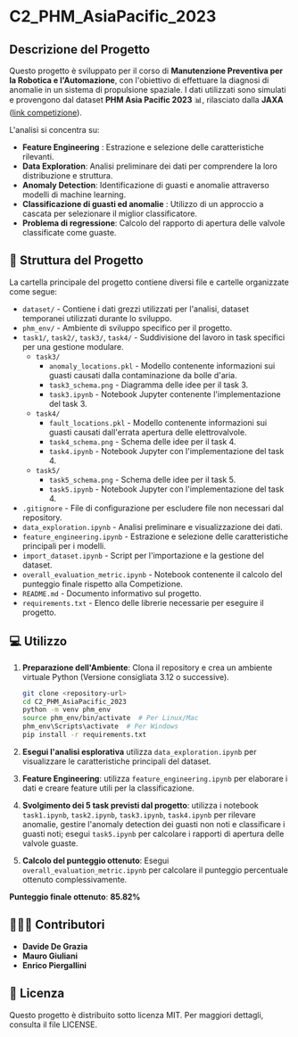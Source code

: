 # C2_PHM_AsiaPacific_2023

## Descrizione del Progetto
Questo progetto è sviluppato per il corso di **Manutenzione Preventiva per la Robotica e l'Automazione**, con l'obiettivo di effettuare la diagnosi di anomalie in un sistema di propulsione spaziale. I dati utilizzati sono simulati e provengono dal dataset **PHM Asia Pacific 2023** 📊, rilasciato dalla **JAXA** ([link competizione](https://phmap.jp/program-data/)).

L'analisi si concentra su:
- **Feature Engineering** : Estrazione e selezione delle caratteristiche rilevanti.
- **Data Exploration**: Analisi preliminare dei dati per comprendere la loro distribuzione e struttura.
- **Anomaly Detection**: Identificazione di guasti e anomalie attraverso modelli di machine learning.
- **Classificazione di guasti ed anomalie** : Utilizzo di un approccio a cascata per selezionare il miglior classificatore.
- **Problema di regressione**:  Calcolo del rapporto di apertura delle valvole classificate come guaste.


## 📁 Struttura del Progetto
La cartella principale del progetto contiene diversi file e cartelle organizzate come segue:

- `dataset/` - Contiene i dati grezzi utilizzati per l'analisi, dataset temporanei utilizzati durante lo sviluppo. 
- `phm_env/` - Ambiente di sviluppo specifico per il progetto. 
- `task1/`, `task2/`, `task3/`, `task4/` - Suddivisione del lavoro in task specifici per una gestione modulare. 
  - `task3/`
    - `anomaly_locations.pkl` - Modello contenente informazioni sui guasti causati dalla contaminazione da bolle d'aria. 
    - `task3_schema.png` - Diagramma delle idee per il task 3.
    - `task3.ipynb` - Notebook Jupyter contenente l'implementazione del task 3. 
  - `task4/`
    - `fault_locations.pkl` - Modello contenente informazioni sui guasti causati dall'errata apertura delle elettrovalvole. 
    - `task4_schema.png` - Schema delle idee per il task 4. 
    - `task4.ipynb` - Notebook Jupyter con l'implementazione del task 4. 
  - `task5/`
    - `task5_schema.png` - Schema delle idee per il task 5. 
    - `task5.ipynb` - Notebook Jupyter con l'implementazione del task 4. 
- `.gitignore` - File di configurazione per escludere file non necessari dal repository. 
- `data_exploration.ipynb` - Analisi preliminare e visualizzazione dei dati. 
- `feature_engineering.ipynb` - Estrazione e selezione delle caratteristiche principali per i modelli. 
- `import_dataset.ipynb` - Script per l'importazione e la gestione del dataset. 
- `overall_evaluation_metric.ipynb` - Notebook contenente il calcolo del punteggio finale rispetto alla Competizione. 
- `README.md` - Documento informativo sul progetto. 
- `requirements.txt` - Elenco delle librerie necessarie per eseguire il progetto. 

## 💻 Utilizzo
1. **Preparazione dell'Ambiente**: Clona il repository e crea un ambiente virtuale Python (Versione consigliata 3.12 o successive).
   ```bash
   git clone <repository-url>
   cd C2_PHM_AsiaPacific_2023
   python -m venv phm_env
   source phm_env/bin/activate  # Per Linux/Mac
   phm_env\Scripts\activate  # Per Windows
   pip install -r requirements.txt
   ```

2. **Esegui l'analisi esplorativa** utilizza `data_exploration.ipynb` per visualizzare le caratteristiche principali del dataset.
3. **Feature Engineering**: utilizza `feature_engineering.ipynb` per elaborare i dati e creare feature utili per la classificazione.
4. **Svolgimento dei 5 task previsti dal progetto**: utilizza i notebook `task1.ipynb`, `task2.ipynb`, `task3.ipynb`, `task4.ipynb` per rilevare anomalie, gestire l'anomaly detection dei guasti non noti e classificare i guasti noti; esegui `task5.ipynb` per calcolare i rapporti di apertura delle valvole guaste.
5. **Calcolo del punteggio ottenuto**: Esegui `overall_evaluation_metric.ipynb` per calcolare il punteggio percentuale ottenuto complessivamente.

**Punteggio finale ottenuto**: **85.82%**

## 👨🏻‍💼 Contributori
- **Davide De Grazia** 
- **Mauro Giuliani**
- **Enrico Piergallini**

## 📌 Licenza
Questo progetto è distribuito sotto licenza MIT. Per maggiori dettagli, consulta il file LICENSE.



